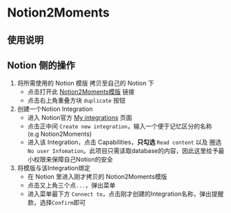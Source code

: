 # Notion2Moments



## 使用说明

## Notion 侧的操作

1. 将所需使用的 Notion 模版 拷贝至自己的 Notion 下
    - 点击打开此 [Notion2Moments模版](https://sticky-cotton-ad9.notion.site/856c69b89f9b46c5aaba8f1e16915ed0?v=05d976ec4040453e90f7a13796b3b8ed&pvs=74) 链接
    - 点击右上角重叠方块 `duplicate` 按钮
2. 创建一个Notion Integration
    - 进入 Notion官方 [My integrations](https://www.notion.so/my-integrations) 页面
    - 点击正中间 `Create new integration`，输入一个便于记忆区分的名称 (e.g Notion2Moments)
    - 进入该 Integration，点击 Capabilities，**只勾选** `Read content` 以及 圈选 `No user Infomation`。此项目只需读取database的内容，因此这里给予最小权限来保障自己Notion的安全
3. 将模版与该Integration绑定
    - 在 Notion 里进入刚才拷贝的 Notion2Moments模版
    - 点击又上角三个点`...`，弹出菜单
    - 进入菜单最下方 `Connect to`，点击刚才创建的Integration名称，弹出提醒款，选择`Confirm`即可
